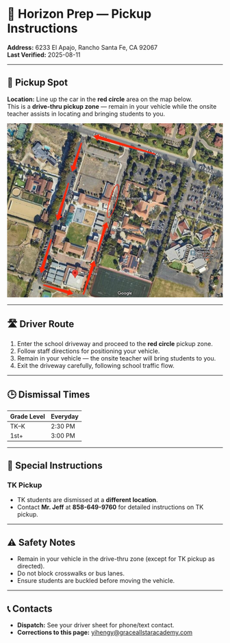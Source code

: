 # 🚌 Horizon Prep — Pickup Instructions

**Address:** 6233 El Apajo, Rancho Santa Fe, CA 92067  
**Last Verified:** 2025-08-11

---

## 📍 Pickup Spot
**Location:** Line up the car in the **red circle** area on the map below.  
This is a **drive-thru pickup zone** — remain in your vehicle while the onsite teacher assists in locating and bringing students to you.

![Horizon Prep Map](Horizon_Prep.jpg)

---

## 🛣️ Driver Route
1. Enter the school driveway and proceed to the **red circle** pickup zone.  
2. Follow staff directions for positioning your vehicle.  
3. Remain in your vehicle — the onsite teacher will bring students to you.  
4. Exit the driveway carefully, following school traffic flow.

---

## 🕒 Dismissal Times

| Grade Level | Everyday |
|-------------|----------|
| TK–K        | 2:30 PM  |
| 1st+        | 3:00 PM  |

---

## 🧾 Special Instructions

### **TK Pickup**
- TK students are dismissed at a **different location**.  
- Contact **Mr. Jeff** at **858-649-9760** for detailed instructions on TK pickup.

---

## ⚠ Safety Notes
- Remain in your vehicle in the drive-thru zone (except for TK pickup as directed).  
- Do not block crosswalks or bus lanes.  
- Ensure students are buckled before moving the vehicle.

---

## 📞 Contacts
- **Dispatch:** See your driver sheet for phone/text contact.  
- **Corrections to this page:** [yihengy@graceallstaracademy.com](mailto:yihengy@graceallstaracademy.com)  
